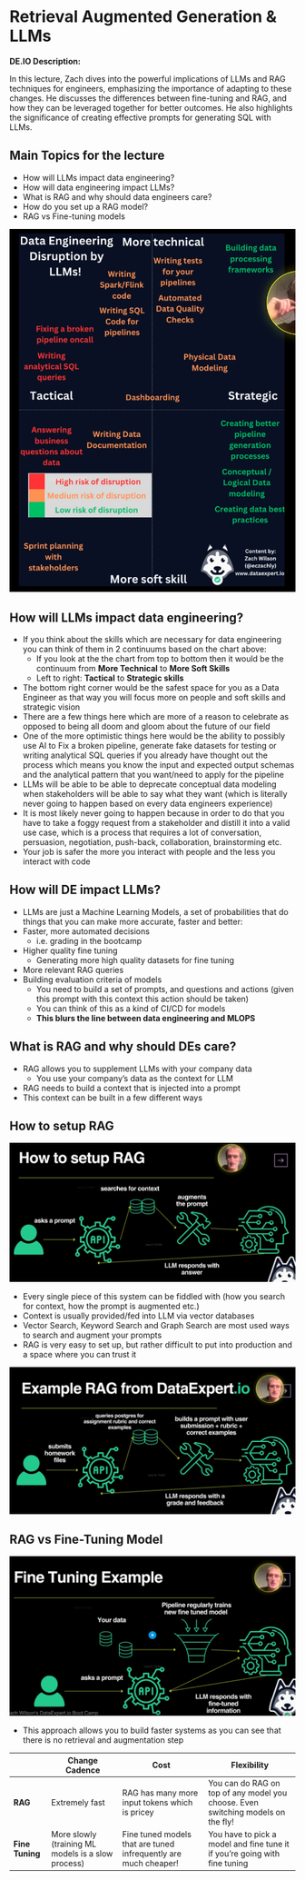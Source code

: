 # Retrieval Augmented Generation & LLMs

**DE.IO Description:**

In this lecture, Zach dives into the powerful implications of LLMs and RAG techniques for engineers, emphasizing the importance of adapting to these changes. He discusses the differences between fine-tuning and RAG, and how they can be leveraged together for better outcomes. He also highlights the significance of creating effective prompts for generating SQL with LLMs.

## Main Topics for the lecture

- How will LLMs impact data engineering?
- How will data engineering impact LLMs?
- What is RAG and why should data engineers care?
- How do you set up a RAG model?
- RAG vs Fine-tuning models

![Lecture 1 1](https://github.com/marian-z/data-expert-io-bootcamp-2025/raw/main/week-6-LLMs/images/lecture-1-1.png)

## How will LLMs impact data engineering?

- If you think about the skills which are necessary for data engineering you can think of them in 2 continuums based on the chart above:
  - If you look at the the chart from top to bottom then it would be the continuum from **More Technical** to **More Soft Skills**
  - Left to right: **Tactical** to **Strategic skills**
- The bottom right corner would be the safest space for you as a Data Engineer as that way you will focus more on people and soft skills and strategic vision
- There are a few things here which are more of a reason to celebrate as opposed to being all doom and gloom about the future of our field
- One of the more optimistic things here would be the ability to possibly use AI to Fix a broken pipeline, generate fake datasets for testing or writing analytical SQL queries if you already have thought out the process which means you know the input and expected output schemas and the analytical pattern that you want/need to apply for the pipeline
- LLMs will be able to be able to deprecate conceptual data modeling when stakeholders will be able to say what they want (which is literally never going to happen based on every data engineers experience)
- It is most likely never going to happen because in order to do that you have to take a foggy request from a stakeholder and distill it into a valid use case, which is a process that requires a lot of conversation, persuasion, negotiation, push-back, collaboration, brainstorming etc.
- Your job is safer the more you interact with people and the less you interact with code

## How will DE impact LLMs?

- LLMs are just a Machine Learning Models, a set of probabilities that do things that you can make more accurate, faster and better:
- Faster, more automated decisions
  - i.e. grading in the bootcamp
- Higher quality fine tuning
  - Generating more high quality datasets for fine tuning
- More relevant RAG queries
- Building evaluation criteria of models
  - You need to build a set of prompts, and questions and actions (given this prompt with this context this action should be taken)
  - You can think of this as a kind of CI/CD for models
  - **This blurs the line between data engineering and MLOPS**

## What is RAG and why should DEs care?

- RAG allows you to supplement LLMs with your company data
  - You use your company’s data as the context for LLM
- RAG needs to build a context that is injected into a prompt
- This context can be built in a few different ways

## How to setup RAG

![Lecture 1 2](https://github.com/marian-z/data-expert-io-bootcamp-2025/raw/main/week-6-LLMs/images/lecture-1-2.png)

- Every single piece of this system can be fiddled with (how you search for context, how the prompt is augmented etc.)
- Context is usually provided/fed into LLM via vector databases
- Vector Search, Keyword Search and Graph Search are most used ways to search and augment your prompts
- RAG is very easy to set up, but rather difficult to put into production and a space where you can trust it

![Lecture 1 3](https://github.com/marian-z/data-expert-io-bootcamp-2025/raw/main/week-6-LLMs/images/lecture-1-3.png)

## RAG vs Fine-Tuning Model

![Lecture 1 4](https://github.com/marian-z/data-expert-io-bootcamp-2025/raw/main/week-6-LLMs/images/lecture-1-4.png)

- This approach allows you to build faster systems as you can see that there is no retrieval and augmentation step

|     | **Change Cadence** | **Cost** | **Flexibility** |
| --- | --- | --- | --- |
| **RAG** | Extremely fast | RAG has many more input tokens which is pricey | You can do RAG on top of any model you choose. Even switching models on the fly! |
| **Fine Tuning** | More slowly (training ML models is a slow process) | Fine tuned models that are tuned infrequently are much cheaper! | You have to pick a model and fine tune it if you’re going with fine tuning |

